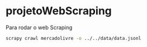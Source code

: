 # projetoWebScraping


Para rodar o web Scraping

```bash
scrapy crawl mercadolivre -o ../../data/data.jsonl
```